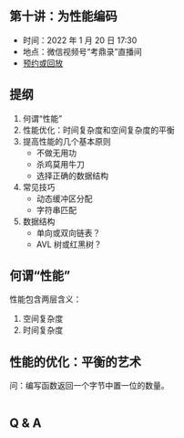 ## 第十讲：为性能编码

- 时间：2022 年 1 月 20 日 17:30
- 地点：微信视频号“考鼎录”直播间
- [预约或回放](#/grand-finale)

		
## 提纲

1. 何谓“性能”
1. 性能优化：时间复杂度和空间复杂度的平衡
1. 提高性能的几个基本原则
   - 不做无用功
   - 杀鸡莫用牛刀
   - 选择正确的数据结构
1. 常见技巧
   - 动态缓冲区分配
   - 字符串匹配
1. 数据结构
   - 单向或双向链表？
   - AVL 树或红黑树？

		
## 何谓“性能”

性能包含两层含义：

1. 空间复杂度
1. 时间复杂度

		
## 性能的优化：平衡的艺术

问：编写函数返回一个字节中置一位的数量。

```c
```

		
## Q & A


